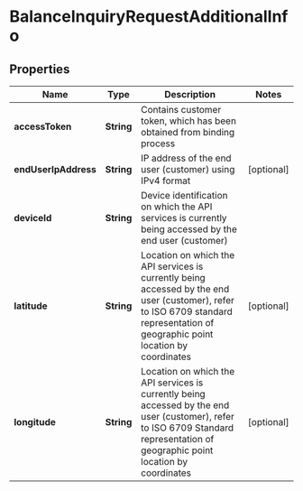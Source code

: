 

# BalanceInquiryRequestAdditionalInfo


## Properties

| Name | Type | Description | Notes |
| - | - | - | - |
|**accessToken** | **String** | Contains customer token, which has been obtained from binding process |  |
|**endUserIpAddress** | **String** | IP address of the end user (customer) using IPv4 format |  [optional] |
|**deviceId** | **String** | Device identification on which the API services is currently being accessed by the end user (customer) |  |
|**latitude** | **String** | Location on which the API services is currently being accessed by the end user (customer), refer to ISO 6709 standard representation of geographic point location by coordinates |  [optional] |
|**longitude** | **String** | Location on which the API services is currently being accessed by the end user (customer), refer to ISO 6709 Standard representation of geographic point location by coordinates |  [optional] |



